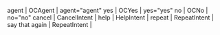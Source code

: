 agent | OCAgent | agent="agent"
yes | OCYes | yes="yes"
no | OCNo | no="no"
cancel | CancelIntent |
help | HelpIntent |
repeat | RepeatIntent |
say that again | RepeatIntent |
